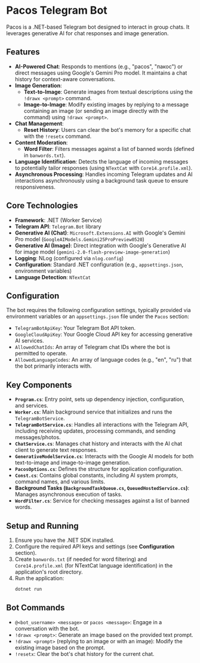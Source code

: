# Pacos Telegram Bot

Pacos is a .NET-based Telegram bot designed to interact in group chats. It leverages generative AI for chat responses and image generation.

## Features

- **AI-Powered Chat**: Responds to mentions (e.g., "pacos", "пакос") or direct messages using Google's Gemini Pro model. It maintains a chat history for context-aware conversations.
- **Image Generation**:
    - **Text-to-Image**: Generate images from textual descriptions using the `!drawx <prompt>` command.
    - **Image-to-Image**: Modify existing images by replying to a message containing an image (or sending an image directly with the command) using `!drawx <prompt>`.
- **Chat Management**:
    - **Reset History**: Users can clear the bot's memory for a specific chat with the `!resetx` command.
- **Content Moderation**:
    - **Word Filter**: Filters messages against a list of banned words (defined in `banwords.txt`).
- **Language Identification**: Detects the language of incoming messages to potentially tailor responses (using `NTextCat` with `Core14.profile.xml`).
- **Asynchronous Processing**: Handles incoming Telegram updates and AI interactions asynchronously using a background task queue to ensure responsiveness.

## Core Technologies

- **Framework**: .NET (Worker Service)
- **Telegram API**: `Telegram.Bot` library
- **Generative AI (Chat)**: `Microsoft.Extensions.AI` with Google's Gemini Pro model (`GoogleAIModels.Gemini25ProPreview0520`)
- **Generative AI (Image)**: Direct integration with Google's Generative AI for image model (`gemini-2.0-flash-preview-image-generation`)
- **Logging**: NLog (configured via `nlog.config`)
- **Configuration**: Standard .NET configuration (e.g., `appsettings.json`, environment variables)
- **Language Detection**: `NTextCat`

## Configuration

The bot requires the following configuration settings, typically provided via environment variables or an `appsettings.json` file under the `Pacos` section:

- `TelegramBotApiKey`: Your Telegram Bot API token.
- `GoogleCloudApiKey`: Your Google Cloud API key for accessing generative AI services.
- `AllowedChatIds`: An array of Telegram chat IDs where the bot is permitted to operate.
- `AllowedLanguageCodes`: An array of language codes (e.g., "en", "ru") that the bot primarily interacts with.

## Key Components

- **`Program.cs`**: Entry point, sets up dependency injection, configuration, and services.
- **`Worker.cs`**: Main background service that initializes and runs the `TelegramBotService`.
- **`TelegramBotService.cs`**: Handles all interactions with the Telegram API, including receiving updates, processing commands, and sending messages/photos.
- **`ChatService.cs`**: Manages chat history and interacts with the AI chat client to generate text responses.
- **`GenerativeModelService.cs`**: Interacts with the Google AI models for both text-to-image and image-to-image generation.
- **`PacosOptions.cs`**: Defines the structure for application configuration.
- **`Const.cs`**: Contains global constants, including AI system prompts, command names, and various limits.
- **Background Tasks (`BackgroundTaskQueue.cs`, `QueuedHostedService.cs`)**: Manages asynchronous execution of tasks.
- **`WordFilter.cs`**: Service for checking messages against a list of banned words.

## Setup and Running

1.  Ensure you have the .NET SDK installed.
2.  Configure the required API keys and settings (see **Configuration** section).
3.  Create `banwords.txt` (if needed for word filtering) and `Core14.profile.xml` (for NTextCat language identification) in the application's root directory.
4.  Run the application:
    ```bash
    dotnet run
    ```

## Bot Commands

- `@<bot_username> <message>` or `pacos <message>`: Engage in a conversation with the bot.
- `!drawx <prompt>`: Generate an image based on the provided text prompt.
- `!drawx <prompt>` (replying to an image or with an image): Modify the existing image based on the prompt.
- `!resetx`: Clear the bot's chat history for the current chat.